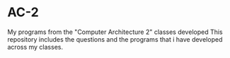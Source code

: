 # AC-2
My programs from the "Computer Architecture 2" classes developed
This repository includes the questions and the programs that i have developed across my classes.
